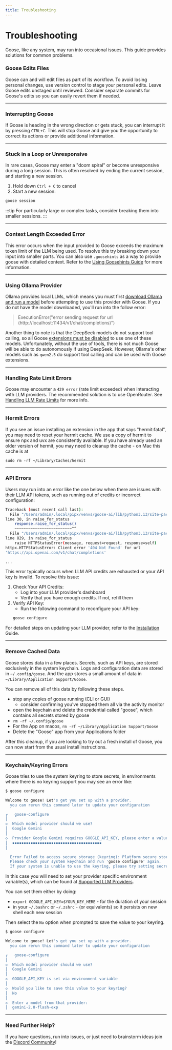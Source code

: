 ```yaml
---
title: Troubleshooting
---
```


# Troubleshooting

Goose, like any system, may run into occasional issues. This guide provides solutions for common problems.

### Goose Edits Files
Goose can and will edit files as part of its workflow. To avoid losing personal changes, use version control to stage your personal edits. Leave Goose edits unstaged until reviewed. Consider separate commits for Goose's edits so you can easily revert them if needed.

---

### Interrupting Goose
If Goose is heading in the wrong direction or gets stuck, you can interrupt it by pressing `CTRL+C`. This will stop Goose and give you the opportunity to correct its actions or provide additional information.

---

### Stuck in a Loop or Unresponsive
In rare cases, Goose may enter a "doom spiral" or become unresponsive during a long session. This is often resolved by ending the current session, and starting a new session.

1. Hold down `Ctrl + C` to cancel
2. Start a new session:
  ```sh
  goose session
  ```
:::tip
For particularly large or complex tasks, consider breaking them into smaller sessions.
:::

---

### Context Length Exceeded Error

This error occurs when the input provided to Goose exceeds the maximum token limit of the LLM being used. To resolve this try breaking down your input into smaller parts. You can also use `.goosehints` as a way to provide goose with detailed context. Refer to the [Using Goosehints Guide][goosehints] for more information.

---

### Using Ollama Provider

Ollama provides local LLMs, which means you must first [download Ollama and run a model](/docs/getting-started/providers#local-llms-ollama) before attempting to use this provider with Goose. If you do not have the model downloaded, you'll run into the follow error:

> ExecutionError("error sending request for url (http://localhost:11434/v1/chat/completions)")


Another thing to note is that the DeepSeek models do not support tool calling, so all Goose [extensions must be disabled](/docs/getting-started/using-extensions#enablingdisabling-extensions) to use one of these models. Unfortunately, without the use of tools, there is not much Goose will be able to do autonomously if using DeepSeek. However, Ollama's other models such as `qwen2.5` do support tool calling and can be used with Goose extensions.

---

### Handling Rate Limit Errors
Goose may encounter a `429 error` (rate limit exceeded) when interacting with LLM providers. The recommended solution is to use OpenRouter. See [Handling LLM Rate Limits][handling-rate-limits] for more info.

---

### Hermit Errors

If you see an issue installing an extension in the app that says "hermit:fatal", you may need to reset your hermit cache. We use
a copy of hermit to ensure npx and uvx are consistently available. If you have already used an older version of hermit, you may
need to cleanup the cache - on Mac this cache is at

```
sudo rm -rf ~/Library/Caches/hermit
```

---

### API Errors

Users may run into an error like the one below when there are issues with their LLM API tokens, such as running out of credits or incorrect configuration:

```sh
Traceback (most recent call last):
  File "/Users/admin/.local/pipx/venvs/goose-ai/lib/python3.13/site-packages/exchange/providers/utils.py",
line 30, in raise_for_status
    response.raise_for_status()
    ~~~~~~~~~~~~~~~~~~~~~~~~~^^
  File "/Users/admin/.local/pipx/venvs/goose-ai/lib/python3.13/site-packages/httpx/_models.py",
line 829, in raise_for_status
    raise HTTPStatusError(message, request=request, response=self)
httpx.HTTPStatusError: Client error '404 Not Found' for url
'https://api.openai.com/v1/chat/completions'

...
```
This error typically occurs when LLM API credits are exhausted or your API key is invalid. To resolve this issue:

1. Check Your API Credits:
    - Log into your LLM provider's dashboard
    - Verify that you have enough credits. If not, refill them
2. Verify API Key:
    - Run the following command to reconfigure your API key:
    ```sh
    goose configure
    ```
For detailed steps on updating your LLM provider, refer to the [Installation][installation] Guide.

---

### Remove Cached Data

Goose stores data in a few places. Secrets, such as API keys, are stored exclusively in the system keychain.
Logs and configuration data are stored in `~/.config/goose`. And the app stores a small amount of data in
`~/Library/Application Support/Goose`.

You can remove all of this data by following these steps.

* stop any copies of goose running (CLI or GUI)
  * consider confirming you've stopped them all via the activity monitor
* open the keychain and delete the credential called "goose", which contains all secrets stored by goose
* `rm -rf ~/.config/goose`
* For the App on macos, `rm -rf ~/Library/Application Support/Goose`
* Delete the "Goose" app from your Applications folder

After this cleanup, if you are looking to try out a fresh install of Goose, you can now start from the usual
install instructions.

---

### Keychain/Keyring Errors

Goose tries to use the system keyring to store secrets, in environments where there is no keyring support you may
see an error like:
```bash
$ goose configure

Welcome to goose! Let's get you set up with a provider.
  you can rerun this command later to update your configuration

┌   goose-configure
│
◇  Which model provider should we use?
│  Google Gemini
│
◇  Provider Google Gemini requires GOOGLE_API_KEY, please enter a value
│  ▪▪▪▪▪▪▪▪▪▪▪▪▪▪▪▪▪▪▪▪▪▪▪▪▪▪▪▪▪▪▪▪▪▪▪▪▪▪▪
│

  Error Failed to access secure storage (keyring): Platform secure storage failure: DBus error: The name org.freedesktop.secrets was not provided by any .service files
  Please check your system keychain and run 'goose configure' again.
  If your system is unable to use the keyring, please try setting secret key(s) via environment variables.
```

In this case you will need to set your provider specific environment variable(s), which can be found at [Supported LLM Providers][configure-llm-provider].

You can set them either by doing:
* `export GOOGLE_API_KEY=$YOUR_KEY_HERE` - for the duration of your session
* in your `~/.bashrc` or `~/.zshrc` - (or equivalents) so it persists on new shell each new session

Then select the `No` option when prompted to save the value to your keyring.

```bash
$ goose configure

Welcome to goose! Let's get you set up with a provider.
  you can rerun this command later to update your configuration

┌   goose-configure
│
◇  Which model provider should we use?
│  Google Gemini
│
◇  GOOGLE_API_KEY is set via environment variable
│
◇  Would you like to save this value to your keyring?
│  No
│
◇  Enter a model from that provider:
│  gemini-2.0-flash-exp
```

---

### Need Further Help? 
If you have questions, run into issues, or just need to brainstorm ideas join the [Discord Community][discord]!



[handling-rate-limits]: /docs/guides/handling-llm-rate-limits-with-goose
[installation]: /docs/getting-started/installation
[discord]: https://discord.gg/block-opensource
[goosehints]: /docs/guides/using-goosehints
[configure-llm-provider]: /docs/getting-started/providers
